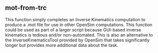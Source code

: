## mot-from-trc
This function simply completes an Inverse Kinematics computation to produce a .mot file for use in other OpenSim computations. This function could be used as part of a larger script because GUI-based inverse kinematics is tedious and/or non-automated. This is also an alternative to the InverseKinematicsTool provided by OpenSim that takes significantly longer but provides more additional data about the task.